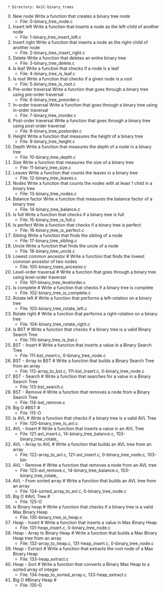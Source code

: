      * Directory: 0x1C-binary_trees

 0. New node 
   Write a function that creates a binary tree node
     * File: 0-binary_tree_node.c
1. Insert left 
   Write a function that inserts a node as the left-child of another node
     * File: 1-binary_tree_insert_left.c
2. Insert right 
   Write a function that inserts a node as the right-child of another node
     * File: 2-binary_tree_insert_right.c
3. Delete 
   Write a function that deletes an entire binary tree
     * File: 3-binary_tree_delete.c
4. Is leaf 
   Write a function that checks if a node is a leaf
     * File: 4-binary_tree_is_leaf.c
5. Is root 
   Write a function that checks if a given node is a root
     * File: 5-binary_tree_is_root.c
6. Pre-order traversal 
   Write a function that goes through a binary tree using pre-order traversal
     * File: 6-binary_tree_preorder.c
7. In-order traversal 
   Write a function that goes through a binary tree using in-order traversal
     * File: 7-binary_tree_inorder.c
8. Post-order traversal 
   Write a function that goes through a binary tree using post-order traversal
     * File: 8-binary_tree_postorder.c
9. Height 
   Write a function that measures the height of a binary tree
     * File: 9-binary_tree_height.c
10. Depth 
   Write a function that measures the depth of a node in a binary tree
     * File: 10-binary_tree_depth.c
11. Size 
   Write a function that measures the size of a binary tree
     * File: 11-binary_tree_size.c
12. Leaves 
   Write a function that counts the leaves in a binary tree
     * File: 12-binary_tree_leaves.c
13. Nodes 
   Write a function that counts the nodes with at least 1 child in a binary tree
     * File: 13-binary_tree_nodes.c
14. Balance factor 
   Write a function that measures the balance factor of a binary tree
     * File: 14-binary_tree_balance.c
15. Is full 
   Write a function that checks if a binary tree is full
     * File: 15-binary_tree_is_full.c
16. Is perfect 
   Write a function that checks if a binary tree is perfect
     * File: 16-binary_tree_is_perfect.c
17. Sibling 
   Write a function that finds the sibling of a node
     * File: 17-binary_tree_sibling.c
18. Uncle 
   Write a function that finds the uncle of a node
     * File: 18-binary_tree_uncle.c
19. Lowest common ancestor #
   Write a function that finds the lowest common ancestor of two nodes
     * File: 100-binary_trees_ancestor.c
20. Level-order traversal #
   Write a function that goes through a binary tree using level-order traversal
     * File: 101-binary_tree_levelorder.c
21. Is complete #
   Write a function that checks if a binary tree is complete
     * File: 102-binary_tree_is_complete.c
22. Rotate left #
   Write a function that performs a left-rotation on a binary tree
     * File: 103-binary_tree_rotate_left.c
23. Rotate right #
   Write a function that performs a right-rotation on a binary tree
     * File: 104-binary_tree_rotate_right.c
24. Is BST #
   Write a function that checks if a binary tree is a valid Binary Search Tree
     * File: 110-binary_tree_is_bst.c
25. BST - Insert #
   Write a function that inserts a value in a Binary Search Tree
     * File: 111-bst_insert.c, 0-binary_tree_node.c
26. BST - Array to BST #
   Write a function that builds a Binary Search Tree from an array
     * File: 112-array_to_bst.c, 111-bst_insert.c, 0-binary_tree_node.c
27. BST - Search #
   Write a function that searches for a value in a Binary Search Tree
     * File: 113-bst_search.c
28. BST - Remove #
   Write a function that removes a node from a Binary Search Tree
     * File: 114-bst_remove.c
29. Big O #BST #
     * File: 115-O
30. Is AVL #
   Write a function that checks if a binary tree is a valid AVL Tree
     * File: 120-binary_tree_is_avl.c
31. AVL - Insert #
   Write a function that inserts a value in an AVL Tree
     * File: 121-avl_insert.c, 14-binary_tree_balance.c, 103-binary_tree_rotate_
32. AVL - Array to AVL #
   Write a function that builds an AVL tree from an array
     * File: 122-array_to_avl.c, 121-avl_insert.c, 0-binary_tree_node.c, 103-bin
33. AVL - Remove #
   Write a function that removes a node from an AVL tree
     * File: 123-avl_remove.c, 14-binary_tree_balance.c, 103-binary_tree_rotate_
34. AVL - From sorted array #
   Write a function that builds an AVL tree from an array
     * File: 124-sorted_array_to_avl.c, 0-binary_tree_node.c
35. Big O #AVL Tree #
     * File: 125-O
36. Is Binary heap #
   Write a function that checks if a binary tree is a valid Max Binary Heap
     * File: 130-binary_tree_is_heap.c
37. Heap - Insert #
   Write a function that inserts a value in Max Binary Heap
     * File: 131-heap_insert.c, 0-binary_tree_node.c
38. Heap - Array to Binary Heap #
   Write a function that builds a Max Binary Heap tree from an array
     * File: 132-array_to_heap.c, 131-heap_insert.c, 0-binary_tree_node.c
39. Heap - Extract #
   Write a function that extracts the root node of a Max Binary Heap
     * File: 133-heap_extract.c
40. Heap - Sort #
   Write a function that converts a Binary Max Heap to a sorted array of integer
     * File: 134-heap_to_sorted_array.c, 133-heap_extract.c
41. Big O #Binary Heap #
     * File: 135-O

